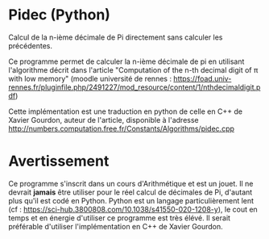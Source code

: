 # Pidec (Python)
Calcul de la n-ième décimale de Pi directement sans calculer les précédentes.

Ce programme permet de calculer la n-ième décimale de pi en utilisant l'algorithme décrit dans l'article "Computation of the n-th decimal digit of π with low memory" (moodle université de rennes : https://foad.univ-rennes.fr/pluginfile.php/2491227/mod_resource/content/1/nthdecimaldigit.pdf)

Cette implémentation est une traduction en python de celle en C++ de Xavier Gourdon, auteur de l'article, disponible à l'adresse http://numbers.computation.free.fr/Constants/Algorithms/pidec.cpp

# Avertissement 
Ce programme s'inscrit dans un cours d'Arithmétique et est un jouet. Il ne devrait **jamais** être utiliser pour le réel calcul de décimales de Pi, d'autant plus qu'il est codé en Python. Python est un langage particulièrement lent (cf : https://sci-hub.3800808.com/10.1038/s41550-020-1208-y), le cout en temps et en énergie d'utiliser ce programme est très élévé. Il serait préférable d'utiliser l'implémentation en C++ de Xavier Gourdon. 